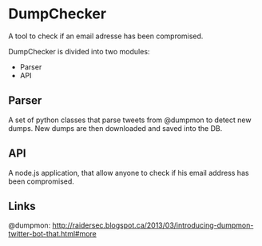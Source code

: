 DumpChecker
===========

A tool to check if an email adresse has been compromised.

DumpChecker is divided into two modules:
  * Parser
  * API


Parser
------
A set of python classes that parse tweets from @dumpmon to detect new dumps.
New dumps are then downloaded and saved into the DB.


API
------
A node.js application, that allow anyone to check if his email address has been compromised.


Links
------

@dumpmon: http://raidersec.blogspot.ca/2013/03/introducing-dumpmon-twitter-bot-that.html#more
